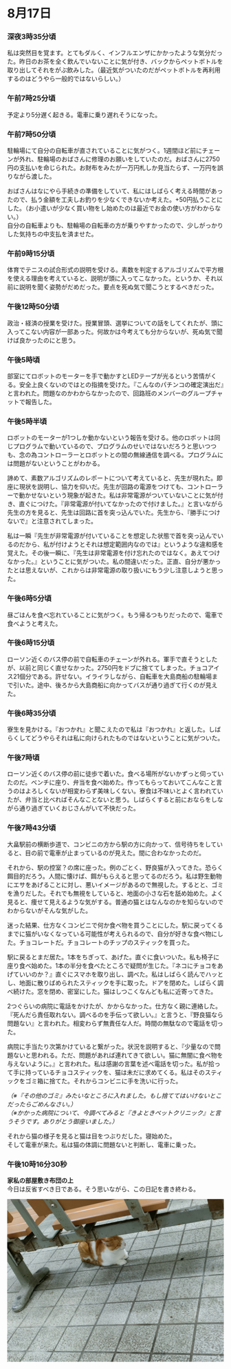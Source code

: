 # 8月17日

### 深夜3時35分頃
私は突然目を覚ます。とてもダルく、インフルエンザにかかったような気分だった。昨日のお茶を全く飲んでいないことに気が付き、バックからペットボトルを取り出してそれをがぶ飲みした。（最近気がついたのだがペットボトルを再利用するのはどうやら一般的ではないらしい。）

### 午前7時25分頃
予定より5分遅く起きる。電車に乗り遅れそうになった。

### 午前7時50分頃
駐輪場にて自分の自転車が直されていることに気がつく。1週間ほど前にチェーンが外れ、駐輪場のおばさんに修理のお願いをしていたのだ。おばさんに2750円の支払いを命じられた。お財布をみたが一万円札しか見当たらず、一万円を誤りながら渡した。

おばさんはなにやら手続きの準備をしていて、私にはしばらく考える時間があったので、払う金額を工夫しお釣りを少なくできないか考えた。+50円払うことにした。（お小遣いが少なく買い物をし始めたのは最近でお金の使い方がわからない。）  
自分の自転車よりも、駐輪場の自転車の方が乗りやすかったので、少しがっかりした気持ちの中支払を済ませた。

### 午前9時15分頃
体育でテニスの試合形式の説明を受ける。素数を判定するアルゴリズムで平方根を使える理由を考えていると、説明が頭に入ってこなかった。というか、それ以前に説明を聞く姿勢がだめだった。要点を死ぬ気で聞こうとするべきだった。

### 午後12時50分頃
政治・経済の授業を受けた。授業冒頭、選挙についての話をしてくれたが、頭に入ってこない内容が一部あった。何故かは今考えても分からないが、死ぬ気で聞けば良かったのにと思う。

### 午後5時頃
部室にてロボットのモーターを手で動かすとLEDテープが光るという苦情がくる。安全上良くないのではとの指摘を受けた。『こんなのパチンコの確定演出だ』と言われた。問題なのかわからなかったので、回路班のメンバーのグループチャットで報告した。

### 午後5時半頃
ロボットのモーターが1つしか動かないという報告を受ける。他のロボットは同じプログラムで動いているので、プログラムのせいではないだろうと思いつつも、念の為コントローラーとロボットとの間の無線通信を調べる。プログラムには問題がないということがわかる。

諦めて、素数アルゴリズムのレポートについて考えていると、先生が現れた。即座に現状を説明し、協力を仰いだ。先生が回路の電源をつけても、コントローラーで動かせないという現象が起きた。私は非常電源がついていないことに気が付き、直ぐにつけた。『非常電源が付いてなかったので付けました。』と言いながら先生の方を見ると、先生は回路に首を突っ込んでいた。先生から、『勝手につけないで』と注意されてしまった。

私は一瞬『先生が非常電源が付いていることを想定した状態で首を突っ込んでいるのだから、私が付けようとそれは想定範囲内なのでは』というような違和感を覚えた。その後一瞬に、『先生は非常電源を付け忘れたのではなく。あえてつけなかった。』ということに気がついた。私の間違いだった。正直、自分が悪かったとは思えないが、これからは非常電源の取り扱いにもう少し注意しようと思った。

### 午後6時5分頃
昼ごはんを食べ忘れていることに気がつく。もう帰るつもりだったので、電車で食べようと考えた。

### 午後6時15分頃
ローソン近くのバス停の前で自転車のチェーンが外れる。軍手で直そうとしたが、以前と同じく直せなかった。2750円をドブに捨ててしまった。チョコアイス21個分である。許せない。イライラしながら、自転車を大島商船の駐輪場まで引いた。途中、後ろから大島商船に向かってバスが通り過ぎて行くのが見えた。

### 午後6時35分頃
寮生を見かける。『おつかれ』と聞こえたので私は『おつかれ』と返した。しばらくしてどうやらそれは私に向けられたものではないということに気がついた。

### 午後7時頃
ローソン近くのバス停の前に徒歩で着いた。食べる場所がないかずっと伺っていたのだ。ベンチに座り、弁当を食べ始めた。作ってもらっておいてこんなこと言うのはよろしくないが相変わらず美味しくない。寮食は不味いとよく言われていたが、弁当と比べればそんなことないと思う。しばらくすると前におならをしながら通り過ぎていくおじさんがいて不快だった。

### 午後7時43分頃
大畠駅前の横断歩道で、コンビニの方から駅の方に向かって、信号待ちをしていると、目の前で電車が止まっているのが見えた。間に合わなかったのだ。

それから、駅の控室？の席に座った。例のごとく、野良猫が入ってきた。恐らく餌目的だろう。人間に懐けば、餌がもらえると思ってるのだろう。私は野生動物にエサをあげることに対し、悪いイメージがあるので無視した。するとと、ゴミを漁りだした。それでも無視をしていると、地面の小さな石を舐め始めた。よく見ると、痩せて見えるような気がする。普通の猫とはなんなのかを知らないのでわからないがそんな気がした。

迷った結果、仕方なくコンビニで何か食べ物を買うことにした。駅に戻ってくるまでに猫がいなくなっている可能性が考えられるので、自分が好きな食べ物にした。チョコレートだ。チョコレートのチップのスティックを買った。

駅に戻るとまだ居た。1本をちぎって、あげた。直ぐに食いついた。私も椅子に座り食べ始めた。1本の半分を食べたところで疑問が生じた。『ネコにチョコをあげていいのか？』直ぐにスマホを取り出し、調べた。私はしばらく読んでハッとし、地面に散りばめられたスティックを手に取った。ドアを閉めた。しばらく調べ続けた。窓を閉め、密室にした。猫はしつこくなんども私に近寄ってきた。

2つぐらいの病院に電話をかけたが、かからなかった。仕方なく親に連絡した。『死んだら責任取れない。調べるのを手伝って欲しい。』と言うと、『野良猫なら問題ない』と言われた。相変わらず無責任な人だ。時間の無駄なので電話を切った。

病院に手当たり次第かけていると繋がった。状況を説明すると、『少量なので問題ないと思われる。ただ、問題があれば連れてきて欲しい。猫に無闇に食べ物を与えないように。』と言われた。私は感謝の言葉を述べ電話を切った。私が拾って手に持っているチョコスティックを、猫は未だに求めてくる。私はそのスティックをゴミ箱に捨てた。それからコンビニに手を洗いに行った。

*（※『その他のゴミ』みたいなところに入れました。もし捨ててはいけないとこだったらごめんなさい。）*  
*（※かかった病院について、今調べてみると『きよときペットクリニック』と言うそうです。ありがとう御座いました。）*

それから猫の様子を見ると猫は目をつぶりだした。寝始めた。  
そして電車が来た。私は猫の体調に問題ないと判断し、電車に乗った。

### 午後10時16分30秒
**家私の部屋敷き布団の上**  
今日は反省すべき日である。そう思いながら、この日記を書き終わる。

![パンを諦めて寝る猫](./sleeping_cat.jpg)